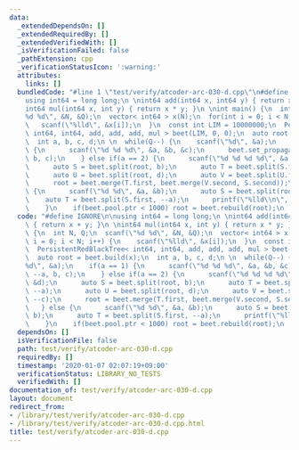 ```yaml
---
data:
  _extendedDependsOn: []
  _extendedRequiredBy: []
  _extendedVerifiedWith: []
  _isVerificationFailed: false
  _pathExtension: cpp
  _verificationStatusIcon: ':warning:'
  attributes:
    links: []
  bundledCode: "#line 1 \"test/verify/atcoder-arc-030-d.cpp\"\n#define IGNORE\n\n\
    using int64 = long long;\n \nint64 add(int64 x, int64 y) { return x + y; }\n \n\
    int64 mul(int64 x, int y) { return x * y; }\n \nint main() {\n  int N, Q;\n  scanf(\"\
    %d %d\", &N, &Q);\n  vector< int64 > x(N);\n  for(int i = 0; i < N; i++) {\n \
    \   scanf(\"%lld\", &x[i]);\n  }\n  const int LIM = 10000000;\n  PersistentRedBlackTree<\
    \ int64, int64, add, add, add, mul > beet(LIM, 0, 0);\n  auto root = beet.build(x);\n\
    \  int a, b, c, d;\n \n  while(Q--) {\n    scanf(\"%d\", &a);\n    if(a == 1)\
    \ {\n      scanf(\"%d %d %d\", &a, &b, &c);\n      beet.set_propagate(root, --a,\
    \ b, c);\n    } else if(a == 2) {\n      scanf(\"%d %d %d %d\", &a, &b, &c, &d);\n\
    \      auto S = beet.split(root, b);\n      auto T = beet.split(S.first, --a);\n\
    \      auto U = beet.split(root, d);\n      auto V = beet.split(U.first, --c);\n\
    \      root = beet.merge(T.first, beet.merge(V.second, S.second));\n    } else\
    \ {\n      scanf(\"%d %d\", &a, &b);\n      auto S = beet.split(root, b);\n  \
    \    auto T = beet.split(S.first, --a);\n      printf(\"%lld\\n\", beet.sum(T.second));\n\
    \    }\n    if(beet.pool.ptr < 1000) root = beet.rebuild(root);\n  }\n}\n"
  code: "#define IGNORE\n\nusing int64 = long long;\n \nint64 add(int64 x, int64 y)\
    \ { return x + y; }\n \nint64 mul(int64 x, int y) { return x * y; }\n \nint main()\
    \ {\n  int N, Q;\n  scanf(\"%d %d\", &N, &Q);\n  vector< int64 > x(N);\n  for(int\
    \ i = 0; i < N; i++) {\n    scanf(\"%lld\", &x[i]);\n  }\n  const int LIM = 10000000;\n\
    \  PersistentRedBlackTree< int64, int64, add, add, add, mul > beet(LIM, 0, 0);\n\
    \  auto root = beet.build(x);\n  int a, b, c, d;\n \n  while(Q--) {\n    scanf(\"\
    %d\", &a);\n    if(a == 1) {\n      scanf(\"%d %d %d\", &a, &b, &c);\n      beet.set_propagate(root,\
    \ --a, b, c);\n    } else if(a == 2) {\n      scanf(\"%d %d %d %d\", &a, &b, &c,\
    \ &d);\n      auto S = beet.split(root, b);\n      auto T = beet.split(S.first,\
    \ --a);\n      auto U = beet.split(root, d);\n      auto V = beet.split(U.first,\
    \ --c);\n      root = beet.merge(T.first, beet.merge(V.second, S.second));\n \
    \   } else {\n      scanf(\"%d %d\", &a, &b);\n      auto S = beet.split(root,\
    \ b);\n      auto T = beet.split(S.first, --a);\n      printf(\"%lld\\n\", beet.sum(T.second));\n\
    \    }\n    if(beet.pool.ptr < 1000) root = beet.rebuild(root);\n  }\n}\n"
  dependsOn: []
  isVerificationFile: false
  path: test/verify/atcoder-arc-030-d.cpp
  requiredBy: []
  timestamp: '2020-01-07 02:07:19+09:00'
  verificationStatus: LIBRARY_NO_TESTS
  verifiedWith: []
documentation_of: test/verify/atcoder-arc-030-d.cpp
layout: document
redirect_from:
- /library/test/verify/atcoder-arc-030-d.cpp
- /library/test/verify/atcoder-arc-030-d.cpp.html
title: test/verify/atcoder-arc-030-d.cpp
---
```

